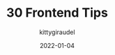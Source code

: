 ---
author: kittygiraudel
date: 2022-01-04
draft: true
tags:
  - development
  - career
  - meta
target_url: https://kittygiraudel.com/2022/01/04/30-frontend-tips/
title: 30 Frontend Tips
---